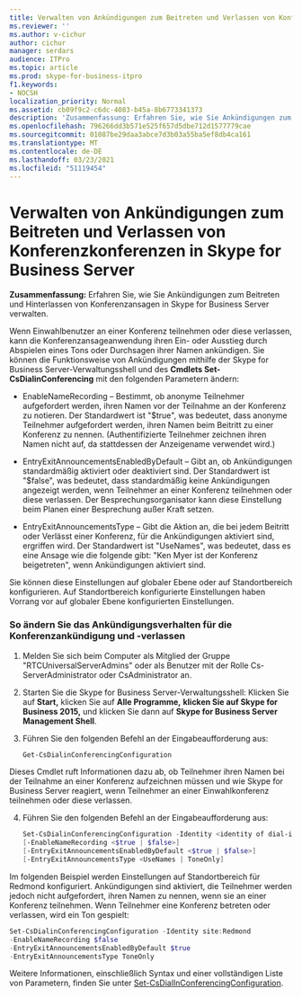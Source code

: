 ```yaml
---
title: Verwalten von Ankündigungen zum Beitreten und Verlassen von Konferenzkonferenzen in Skype for Business Server
ms.reviewer: ''
ms.author: v-cichur
author: cichur
manager: serdars
audience: ITPro
ms.topic: article
ms.prod: skype-for-business-itpro
f1.keywords:
- NOCSH
localization_priority: Normal
ms.assetid: cb09f9c2-c6dc-4083-b45a-8b6773341373
description: 'Zusammenfassung: Erfahren Sie, wie Sie Ankündigungen zum Beitreten und Hinterlassen von Konferenzansagen in Skype for Business Server verwalten.'
ms.openlocfilehash: 796266dd3b571e525f657d5dbe712d1577779cae
ms.sourcegitcommit: 01087be29daa3abce7d3b03a55ba5ef8db4ca161
ms.translationtype: MT
ms.contentlocale: de-DE
ms.lasthandoff: 03/23/2021
ms.locfileid: "51119454"
---
```

# <a name="manage-conference-join-and-leave-announcements-in-skype-for-business-server"></a>Verwalten von Ankündigungen zum Beitreten und Verlassen von Konferenzkonferenzen in Skype for Business Server
 
**Zusammenfassung:** Erfahren Sie, wie Sie Ankündigungen zum Beitreten und Hinterlassen von Konferenzansagen in Skype for Business Server verwalten.
  
Wenn Einwahlbenutzer an einer Konferenz teilnehmen oder diese verlassen, kann die Konferenzansageanwendung ihren Ein- oder Ausstieg durch Abspielen eines Tons oder Durchsagen ihrer Namen ankündigen. Sie können die Funktionsweise von Ankündigungen mithilfe der Skype for Business Server-Verwaltungsshell und des **Cmdlets Set-CsDialinConferencing** mit den folgenden Parametern ändern:
  
- EnableNameRecording – Bestimmt, ob anonyme Teilnehmer aufgefordert werden, ihren Namen vor der Teilnahme an der Konferenz zu notieren. Der Standardwert ist "$true", was bedeutet, dass anonyme Teilnehmer aufgefordert werden, ihren Namen beim Beitritt zu einer Konferenz zu nennen. (Authentifizierte Teilnehmer zeichnen ihren Namen nicht auf, da stattdessen der Anzeigename verwendet wird.)
    
- EntryExitAnnouncementsEnabledByDefault – Gibt an, ob Ankündigungen standardmäßig aktiviert oder deaktiviert sind. Der Standardwert ist "$false", was bedeutet, dass standardmäßig keine Ankündigungen angezeigt werden, wenn Teilnehmer an einer Konferenz teilnehmen oder diese verlassen. Der Besprechungsorganisator kann diese Einstellung beim Planen einer Besprechung außer Kraft setzen.
    
- EntryExitAnnouncementsType – Gibt die Aktion an, die bei jedem Beitritt oder Verlässt einer Konferenz, für die Ankündigungen aktiviert sind, ergriffen wird. Der Standardwert ist "UseNames", was bedeutet, dass es eine Ansage wie die folgende gibt: "Ken Myer ist der Konferenz beigetreten", wenn Ankündigungen aktiviert sind.
    
Sie können diese Einstellungen auf globaler Ebene oder auf Standortbereich konfigurieren. Auf Standortbereich konfigurierte Einstellungen haben Vorrang vor auf globaler Ebene konfigurierten Einstellungen.
   

### <a name="to-modify-the-conference-join-and-leave-announcement-behavior"></a>So ändern Sie das Ankündigungsverhalten für die Konferenzankündigung und -verlassen

1. Melden Sie sich beim Computer als Mitglied der Gruppe "RTCUniversalServerAdmins" oder als Benutzer mit der Rolle Cs-ServerAdministrator oder CsAdministrator an.
    
2. Starten Sie die Skype for Business Server-Verwaltungsshell: Klicken Sie auf **Start,** klicken Sie auf **Alle Programme,** **klicken Sie auf Skype for Business 2015,** und klicken Sie dann auf **Skype for Business Server Management Shell**.
    
3. Führen Sie den folgenden Befehl an der Eingabeaufforderung aus:
    
   ```PowerShell
   Get-CsDialinConferencingConfiguration
   ```

Dieses Cmdlet ruft Informationen dazu ab, ob Teilnehmer ihren Namen bei der Teilnahme an einer Konferenz aufzeichnen müssen und wie Skype for Business Server reagiert, wenn Teilnehmer an einer Einwahlkonferenz teilnehmen oder diese verlassen.
    
4. Führen Sie den folgenden Befehl an der Eingabeaufforderung aus:
    
   ```PowerShell
   Set-CsDialinConferencingConfiguration -Identity <identity of dial-in conferencing settings to be modified>
   [-EnableNameRecording <$true | $false>]
   [-EntryExitAnnouncementsEnabledByDefault <$true | $false>]
   [-EntryExitAnnouncementsType <UseNames | ToneOnly]
   ```

Im folgenden Beispiel werden Einstellungen auf Standortbereich für Redmond konfiguriert. Ankündigungen sind aktiviert, die Teilnehmer werden jedoch nicht aufgefordert, ihren Namen zu nennen, wenn sie an einer Konferenz teilnehmen. Wenn Teilnehmer eine Konferenz betreten oder verlassen, wird ein Ton gespielt:
  
```PowerShell
Set-CsDialinConferencingConfiguration -Identity site:Redmond
-EnableNameRecording $false
-EntryExitAnnouncementsEnabledByDefault $true
-EntryExitAnnouncementsType ToneOnly
```

Weitere Informationen, einschließlich Syntax und einer vollständigen Liste von Parametern, finden Sie unter [Set-CsDialInConferencingConfiguration](/powershell/module/skype/set-csdialinconferencingconfiguration?view=skype-ps).
